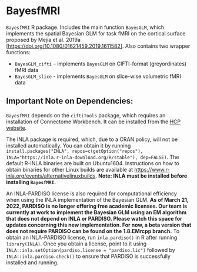 # BayesfMRI

`BayesfMRI` R package. Includes the main function `BayesGLM`, which implements the spatial Bayesian GLM for task fMRI on the cortical surface proposed by Mejia et al. 2019a [https://doi.org/10.1080/01621459.2019.1611582].  Also contains two wrapper functions:

* `BayesGLM_cifti` – implements `BayesGLM` on CIFTI-format (greyordinates) fMRI data
* `BayesGLM_slice` - implements `BayesGLM` on slice-wise volumetric fMRI data

## Important Note on Dependencies:

`BayesfMRI` depends on the `ciftiTools` package, which requires an installation of Connectome Workbench.  It can be installed from the [HCP website](https://www.humanconnectome.org/software/get-connectome-workbench).

The INLA package is required, which, due to a CRAN policy, will not be installed automatically. You can obtain it by running `install.packages("INLA", repos=c(getOption("repos"), INLA="https://inla.r-inla-download.org/R/stable"), dep=FALSE)`.  The default R-INLA binaries are built on Ubuntu1604. Instructions on how to obtain binaries for other Linux builds are available at https://www.r-inla.org/events/alternativelinuxbuilds.  **Note: INLA must be installed before installing `BayesfMRI`.**

An INLA-PARDISO license is also required for computational efficiency when using the INLA implementation of the Bayesian GLM. **As of March 21, 2022, PARDISO is no longer offering free academic licenses. Our team is currently at work to implement the Bayesian GLM using an EM algorithm that does not depend on INLA or PARDISO. Please watch this space for updates concerning this new implementation. For now, a beta version that does not require PARDISO can be found on the 1.8.EMrcpp branch.**  To obtain an INLA-PARDISO license, run `inla.pardiso()` in R after running `library(INLA)`. Once you obtain a license, point to it using `INLA::inla.setOption(pardiso.license = "pardiso.lic")` followed by `INLA::inla.pardiso.check()` to ensure that PARDISO is successfully installed and running.
